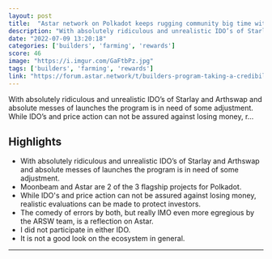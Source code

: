 ```yaml
---
layout: post
title:  "Astar network on Polkadot keeps rugging community big time with core team involved IDO scams"
description: "With absolutely ridiculous and unrealistic IDO’s of Starlay and Arthswap and absolute messes of launches the program is in need of some adjustment.  While IDO’s and price action can not be assured against losing money, r…"
date: "2022-07-09 13:20:18"
categories: ['builders', 'farming', 'rewards']
score: 46
image: "https://i.imgur.com/GaFtbPz.jpg"
tags: ['builders', 'farming', 'rewards']
link: "https://forum.astar.network/t/builders-program-taking-a-credibility-hit-arthswap/3760/12"
---
```


With absolutely ridiculous and unrealistic IDO’s of Starlay and Arthswap and absolute messes of launches the program is in need of some adjustment.  While IDO’s and price action can not be assured against losing money, r…

## Highlights

- With absolutely ridiculous and unrealistic IDO’s of Starlay and Arthswap and absolute messes of launches the program is in need of some adjustment.
- Moonbeam and Astar are 2 of the 3 flagship projects for Polkadot.
- While IDO's and price action can not be assured against losing money, realistic evaluations can be made to protect investors.
- The comedy of errors by both, but really IMO even more egregious by the ARSW team, is a reflection on Astar.
- I did not participate in either IDO.
- It is not a good look on the ecosystem in general.

---
